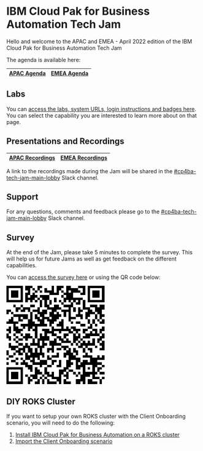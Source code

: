 # IBM Cloud Pak for Business Automation Tech Jam

Hello and welcome to the APAC and EMEA - April 2022 edition of the IBM Cloud Pak for Business Automation Tech Jam

The agenda is available here:

| [APAC Agenda](/Presentations%20%26%20Recordings/APAC/April%202022/%5BCP4BA%20Tech%20Jam%202022.04.26%5D%20APAC%20Agenda.pdf) | [EMEA Agenda](https://github.com/IBM/cp4ba-tech-jam/blob/main/Presentations%20%26%20Recordings/EMEA/April%202022/%5BCP4BA%20Tech%20Jam%202022.04.26%5D%20EMEA%20Agenda.pdf) |
| ---------|-------|

## Labs

You can [access the labs, system URLs, login instructions and badges here](/Labs.md). You can select the capability you are interested to learn more about on that page.

## Presentations and Recordings

| [APAC Recordings](https://github.com/IBM/cp4ba-tech-jam/tree/main/Presentations%20%26%20Recordings/APAC/April%202022) | [EMEA Recordings](https://github.com/IBM/cp4ba-tech-jam/tree/main/Presentations%20%26%20Recordings/EMEA/April%202022)|
| -------- | ------ |

A link to the recordings made during the Jam will be shared in the [#cp4ba-tech-jam-main-lobby](https://ibm-cloudpak-partners.slack.com/archives/C03CMKYTXUM) Slack channel.

## Support

For any questions, comments and feedback please go to the [#cp4ba-tech-jam-main-lobby](https://ibm-cloudpak-partners.slack.com/archives/C03CMKYTXUM) Slack channel.

## Survey

At the end of the Jam, please take 5 minutes to complete the survey. This will help us for future Jams as well as get feedback on the different capabilities.

You can [access the survey here](https://www.surveymonkey.com/r/CP4BATechJam2022) or using the QR code below:

![Survey QR Code](survey-qrcode.png)

## DIY ROKS Cluster

If you want to setup your own ROKS cluster with the Client Onboarding scenario, you will need to do the following:

1. [Install IBM Cloud Pak for Business Automation on a ROKS cluster](https://github.com/IBM/cp4ba-rapid-deployment)
2. [Import the Client Onboarding scenario](https://github.com/IBM/cp4ba-client-onboarding-scenario)

